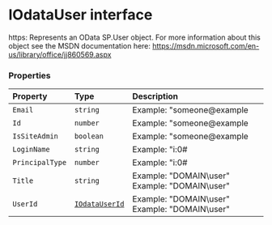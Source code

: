 # IOdataUser interface





https: 
Represents an OData SP.User object. For more information about this object 
see the MSDN documentation here: 
https://msdn.microsoft.com/en-us/library/office/jj860569.aspx




### Properties

| Property	   | Type	| Description|
|:-------------|:-------|:-----------|
|`Email`      | `string` | Example: "someone@example |
|`Id`      | `number` | Example: "someone@example |
|`IsSiteAdmin`      | `boolean` | Example: "someone@example |
|`LoginName`      | `string` | Example: "i:0# |
|`PrincipalType`      | `number` | Example: "i:0# |
|`Title`      | `string` | Example: "DOMAIN\user"  Example: "DOMAIN\user" |
|`UserId`      | [`IOdataUserId`](iodatauserid.md) | Example: "DOMAIN\user"  Example: "DOMAIN\user" |





